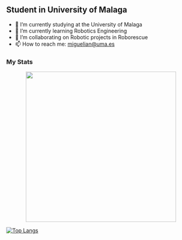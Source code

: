 ## Student in University of Malaga

- 🔭 I’m currently studying at the University of Malaga
- 🌱 I’m currently learning Robotics Engineering 
- 👯 I’m collaborating on Robotic projects in Roborescue
- 📫 How to reach me: miguelian@uma.es

<!--
#### Languages:
![Python](https://img.shields.io/badge/python-3670A0?style=for-the-badge&logo=python&logoColor=ffdd54)
![C++](https://img.shields.io/badge/c++-%2300599C.svg?style=for-the-badge&logo=c%2B%2B&logoColor=white)

-->

### My Stats



<div style="text-align: center">
  <img src="https://github-readme-stats.vercel.app/api?username=MiguelIIan&count_private=true&show_icons=true&theme=radical" width="400">
<br />
</div>

[![Top Langs](https://github-readme-stats.vercel.app/api/top-langs/?username=MiguelIIan&layout=donut)](https://github.com/anuraghazra/github-readme-stats)


